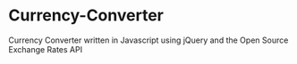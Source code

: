 Currency-Converter
==================

Currency Converter written in Javascript using jQuery and the Open Source Exchange Rates API